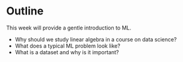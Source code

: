 # Outline

This week will provide a gentle introduction to ML.



- Why should we study linear algebra in a course on data science?
- What does a typical ML problem look like?
- What is a dataset and why is it important?